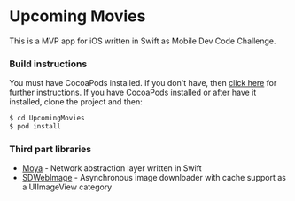 # Upcoming Movies
This is a MVP app for iOS written in Swift as Mobile Dev Code Challenge.
### Build instructions
You must have CocoaPods installed. If you don't have, then [click here](https://cocoapods.org/) for further instructions.
If you have CocoaPods installed or after have it installed, clone the project and then:
```sh
$ cd UpcomingMovies
$ pod install
```
### Third part libraries
* [Moya](https://github.com/Moya/Moya) - Network abstraction layer written in Swift
* [SDWebImage](https://github.com/SDWebImage/SDWebImage) - Asynchronous image downloader with cache support as a UIImageView category
